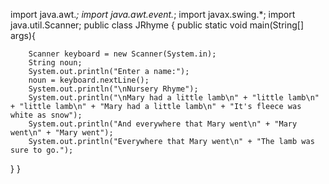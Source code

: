 import java.awt.*;
import java.awt.event.*;
import javax.swing.*;
import java.util.Scanner;
public class JRhyme { 
    public static void main(String[] args){

        Scanner keyboard = new Scanner(System.in);
        String noun;
        System.out.println("Enter a name:");
        noun = keyboard.nextLine();
        System.out.println("\nNursery Rhyme");
        System.out.println("\nMary had a little lamb\n" + "little lamb\n" + "little lamb\n" + "Mary had a little lamb\n" + "It's fleece was white as snow");
        System.out.println("And everywhere that Mary went\n" + "Mary went\n" + "Mary went");
        System.out.println("Everywhere that Mary went\n" + "The lamb was sure to go.");        
  }
}
